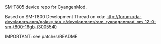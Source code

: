 SM-T805 device repo for CyangenMod.

Based on SM-T800
Development Thread on xda:
http://forum.xda-developers.com/galaxy-tab-s/development/rom-cyanogenmod-cm-12-0-sm-t800-16gb-t3005540

IMPORTANT: see patches/README
